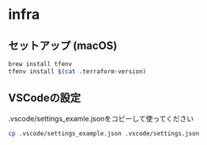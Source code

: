 # infra

## セットアップ (macOS)

```bash
brew install tfenv
tfenv install $(cat .terraform-version)
```

## VSCodeの設定

.vscode/settings_examle.jsonをコピーして使ってください

```bash
cp .vscode/settings_example.json .vscode/settings.json
```
